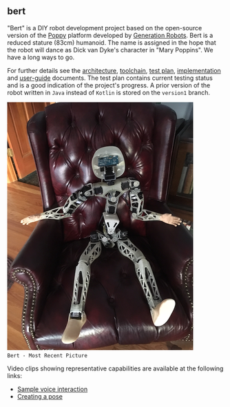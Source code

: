 ## bert
"Bert" is a DIY robot development project based on the open-source version of the [Poppy](https://www.poppy-project.org/en/) platform developed by [Generation Robots](https://www.generationrobots.com/en/278-poppy-humanoid-robot). Bert is a reduced stature (83cm) humanoid. The name is assigned in the hope that the robot will dance as Dick van Dyke's character in "Mary Poppins". We have a long ways to go.


 For further details see the [architecture](http://github.com/chuckcoughlin/bert/tree/master/docs/architecture.md), [toolchain](https://github.com/chuckcoughlin/bert/tree/master/docs/toolchain.md), [test plan](https://github.com/chuckcoughlin/bert/tree/master/docs/testplan.md), [implementation](https://github.com/chuckcoughlin/bert/tree/master/docs/implementation.md) and [user-guide](http://github.com/chuckcoughlin/bert/tree/master/docs/user-guide.md) documents.
 The test plan contains current testing status and is a good indication of the project's progress. A prior version of the robot written in `Java` instead of `Kotlin` is stored on the `version1` branch.

 ![Bert](/images/current_state.png)
 ```                  Bert - Most Recent Picture     ```

Video clips showing representative capabilities are available at the following links:
 * [Sample voice interaction](https://www.youtube.com/watch?v=hqrXriI27V0)
 * [Creating a pose](https://www.youtube.com/watch?v=3lilrxy11Ac)

